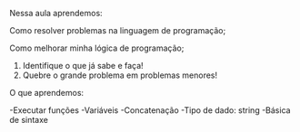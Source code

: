 Nessa aula aprendemos:

Como resolver problemas na linguagem de programação;

Como melhorar minha lógica de programação;

1. Identifique o que já sabe e faça!
2. Quebre o grande problema em problemas menores!

O que aprendemos:

-Executar funções
-Variáveis
-Concatenação
-Tipo de dado: string
-Básica de sintaxe